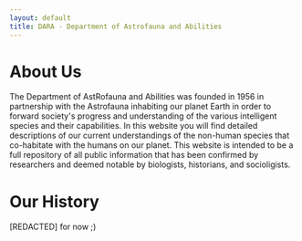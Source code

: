```yaml
---
layout: default
title: DARA - Department of Astrofauna and Abilities
---
```


# About Us

The Department of AstRofauna and Abilities was founded in 1956 in partnership with the Astrofauna inhabiting our planet Earth in order to forward society's progress and understanding of the various intelligent species and their capabilities. In this website you will find detailed descriptions of our current understandings of the non-human species that co-habitate with the humans on our planet. This website is intended to be a full repository of all public information that has been confirmed by researchers and deemed notable by biologists, historians, and socioligists.

# Our History

\[REDACTED\] for now ;\)
